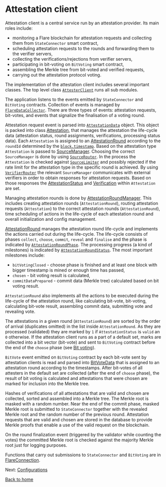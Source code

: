 # Attestation client

Attestation client is a central service run by an attestation provider. Its main roles include:
- monitoring a Flare blockchain for attestation requests and collecting them from `StateConnector` smart contract,
- scheduling attestation requests to the rounds and forwarding them to the verifier servers,
- collecting the verifications/rejections from verifier servers,
- participating in bit-voting on `BitVoting` smart contract,
- assembling the Merkle tree from bit-voted and verified requests,
- carrying out the attestation protocol voting.

The implementation of the attestation client includes several important classes.
The top level class [`AttesterClient`](../../src/attester/AttesterClient.ts) runs all sub modules.
 
The application listens to the events emitted by `StateConnector` and `BitVoting` contracts. Collection of events is managed by [`FlareDataCollector`](../../src/attester/FlareDataCollector.ts). There are three types of events: attestation requests, bit-votes, and events that signalize the finalisation of a voting round.

Attestation request event is parsed into [`AttestationData`](../../src/attester/AttestationData.ts) object. This object is packed into class [Attestation](../../src/attester/Attestation.ts), that manages the attestation the life-cycle data (attestation status, round assignments, verifications, processing status data). Each `Attestation` is assigned to an [AttestationRound](../../src/attester/AttestationRound.ts) according to the `roundId` determined by the [`block.timestamp`](./../end-users/state-connector-usage.md#round-id-of-the-attestation-request). Based on the attestation type `Attestation` is passed to [SourceManager](../../src/attester/source/SourceManager.ts). Choosing the correct `SourceManager` is done by using [`SourceRouter`](../../src/attester/source/SourceRouter.ts). In the process the `Attestation` is checked against [`SourceLimiter`](../../src/attester/source/SourceLimiter.ts) and possibly rejected if the rate limit for the attestation type in the specific round is achieved. By using [`VerifierRouter`](../../src/verification/routing/VerifierRouter.ts) the relevant `SourceManager` communicates with external verifiers in order to obtain responses for attestation requests. Based on those responses the [AttestationStatus](../../src/attester/types/AttestationStatus.ts) and [Verification](../../src/verification/attestation-types/attestation-types.ts) within `Attestation` are set. 

Managing attestation rounds is done by [AttestationRoundManager](../../src/attester/AttestationRoundManager.ts). This includes creating attestation rounds (`AttestationRound`), routing attestation requests (`Attestation`) to the correct attestation rounds (`AttestationRound`), time scheduling of actions in the life-cycle of each attestation round and overall initialization and config management. 

[AttestationRound](../../src/attester/AttestationRound.ts) manages the attestation round life-cycle and implements the actions carried out during the life-cycle. The life-cycle consists of phases `collect`, `choose`, `commit`, `reveal` and `finalise` and the phase is indicated by [`AttestationRoundPhase`](../../src/attester/types/AttestationRoundEnums.ts). The processing progress (a kind of milestones) is indicated by [`AttestationRoundStatus`](../../src/attester/types/AttestationRoundEnums.ts). The most important milestones include:

- `bitVotingClosed` - choose phase is finished and at least one block with bigger timestamp is mined or enough time has passed,
- `chosen` - bit voting result is calculated,
- `commitDataPrepared` - commit data (Merkle tree) calculated based on bit voting result.

`AttestationRound` also implements all the actions to be executed during the life-cycle of the attestation round, like calculating bit-vote, bit-voting, calculating bit-vote result, assembling commit data, submitting vote and revealing vote.

The attestations in a given round (`AttestationRound`) are sorted by the order of arrival (duplicates omitted) in the list inside `AttestationRound`. 
As they are processed (validated) they are marked by `1` if `AttestationStatus` is `valid` an `0` otherwise. If the attestation client runs as a part of a default set, marks are collected into a bit vector (bit-vote) and sent to `BitVoting` contract before the end of the `choose` phase (see [Bit voting](../attestation-protocol/bit-voting.md)).

`BitVote` event emitted on `BitVoting` contract by each bit-vote sent by attestation clients is read and parsed into [BitVoteData](../../src/attester/BitVoteData.ts) that is assigned to an attestation round according to the timestamps. After bit-votes of all attesters in the default set are collected (after the end of `choose` phase), the result of bit voting is calculated and attestations that were chosen are marked for inclusion into the Merkle tree.

Hashes of verifications of all attestations that are valid and chosen are collected, sorted and assembled into a Merkle tree. The Merkle root is masked with a random number. Near the end of the commit phase, masked Merkle root is submitted to `StateConnector` together with the revealed Merkle root and the random number of the previous round. Attestation requests that are valid and chosen are stored in the database to provide Merkle proofs that enable a use of the valid request on the blockchain.

On the round finalization event (triggered by the validator while counting the votes) the committed Merkle root is checked against the majority Merkle root just for logging purposes.

Functions that carry out submissions to `StateConnector` and `BitVoting` are in [FlareConnection](../../src/attester/FlareConnection.ts).

Next: [Configurations](./attestation-configs.md)

[Back to home](../README.md)
